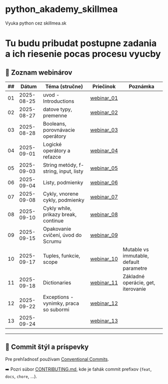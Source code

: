 # python_akademy_skillmea
Vyuka python cez skillmea.sk
# Tu budu pribudat postupne zadania a ich riesenie pocas procesu vyucby

## 📅 Zoznam webinárov

| ## | Dátum       |    Téma (stručne)                     |       Priečinok           | Poznámka |
|----|-------------|---------------------------------------|---------------------------|----------|
| 01 | 2025-08-25  | uvod - Introductions                  | [webinar_01](webinar_01/) |          |
| 02 | 2025-08-27  | datove typy, premenne                 | [webinar_02](webinar_02/) |          |
| 03 | 2025-08-28  | Booleans, porovnávacie operátory      | [webinar_03](webinar_03/) |          |
| 04 | 2025-09-01  | Logické operátory a reťazce           | [webinar_04](webinar_04/) |          |
| 05 | 2025-09-03  | String metódy, f-string, input, listy | [webinar_05](webinar_05/) |          |
| 06 | 2025-09-04  | Listy, podmienky                      | [webinar_06](webinar_06/) |          |
| 07 | 2025-09-08  | Cykly, vnorene cykly, podmienky       | [webinar_07](webinar_07/) |          |
| 08 | 2025-09-10  | Cykly while, prikazy break, continue  | [webinar_08](webinar_08/) |          |
| 09 | 2025-09-15  | Opakovanie cvičení, úvod do Scrumu    | [webinar_09](webinar_09/) |          |
| 10 | 2025-09-17  | Tuples, funkcie, scope                | [webinar_10](webinar_10/) | Mutable vs immutable, default parametre |
| 11 | 2025-09-18  | Dictionaries                          | [webinar_11](webinar_11/) | Základné operácie, get, iterovanie |
| 12 | 2025-09-22  | Exceptions - vynimky, praca so subormi| [webinar_12](webinar_12/) |          |
| 13 | 2025-09-24  |                                       | [webinar_13](webinar_13/) |          |
---

## 📖 Commit štýl a príspevky

Pre prehľadnosť používam [Conventional Commits](CONTRIBUTING.md).

➡️ Pozri súbor [CONTRIBUTING.md](CONTRIBUTING.md), kde je ťahák commit prefixov (`feat`, `docs`, `chore`, ...).
